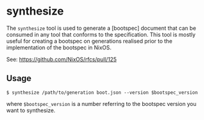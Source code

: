 # synthesize

The `synthesize` tool is used to generate a [bootspec] document that can be
consumed in any tool that conforms to the specification. This tool is mostly
useful for creating a bootspec on generations realised prior to the
implementation of the bootspec in NixOS.

See: https://github.com/NixOS/rfcs/pull/125

## Usage

```terminal
$ synthesize /path/to/generation boot.json --version $bootspec_version
```

where `$bootspec_version` is a number referring to the bootspec version you want to synthesize.
